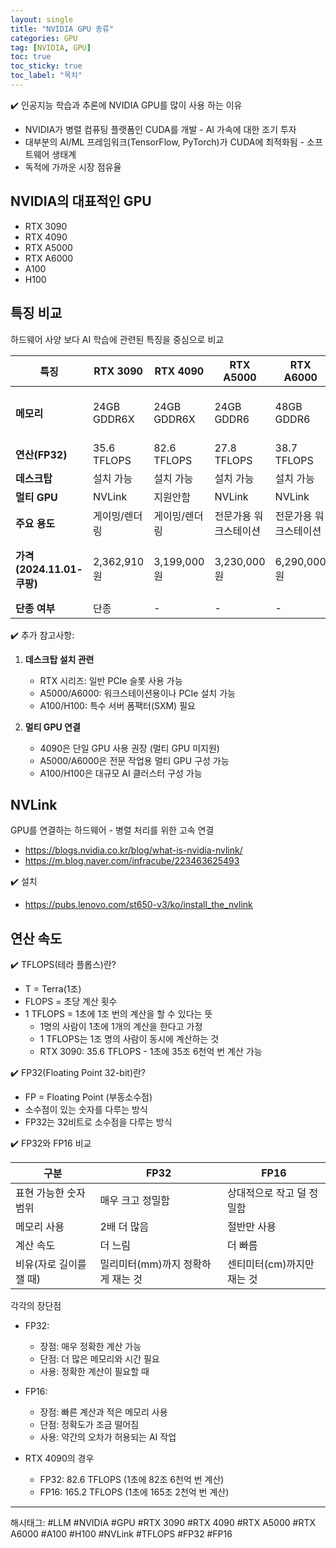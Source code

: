 ```yaml
---
layout: single
title: "NVIDIA GPU 종류"
categories: GPU
tag: [NVIDIA, GPU]
toc: true
toc_sticky: true
toc_label: "목차"
---
```


✔️ 인공지능 학습과 추론에 NVIDIA GPU를 많이 사용 하는 이유

- NVIDIA가 병렬 컴퓨팅 플랫폼인 CUDA를 개발 - AI 가속에 대한 조기 투자
- 대부분의 AI/ML 프레임워크(TensorFlow, PyTorch)가 CUDA에 최적화됨 - 소프트웨어 생태계
- 독적에 가까운 시장 점유율

## NVIDIA의 대표적인 GPU

- RTX 3090
- RTX 4090
- RTX A5000
- RTX A6000
- A100
- H100

## 특징 비교

하드웨어 사양 보다 AI 학습에 관련된 특징을 중심으로 비교

| 특징 | RTX 3090 | RTX 4090 | RTX A5000 | RTX A6000 | A100 | H100 |
|------|----------|----------|------------|------------|------|------|
| **메모리** | 24GB GDDR6X | 24GB GDDR6X | 24GB GDDR6 | 48GB GDDR6 | 40GB HBM2 / 80GB HBM2e | 80GB HBM3 |
| **연산(FP32)** | 35.6 TFLOPS | 82.6 TFLOPS | 27.8 TFLOPS | 38.7 TFLOPS | 19.5 TFLOPS | 51 TFLOPS |
| **데스크탑** | 설치 가능 | 설치 가능 | 설치 가능 | 설치 가능 | 설치 불가 | 설치 불가 |
| **멀티 GPU** | NVLink | 지원안함 | NVLink | NVLink | NVLink | NVLink |
| **주요 용도** | 게이밍/렌더링 | 게이밍/렌더링 | 전문가용 워크스테이션 | 전문가용 워크스테이션 | AI 학습/추론 | AI 학습/추론 |
| **가격(2024.11.01-쿠팡)** | 2,362,910원 | 3,199,000원 | 3,230,000원 | 6,290,000원 | 13,600,000원 ~ 29,750,000원 | 42,850,000원 |
| **단종 여부** | 단종 | - | - | - | 단종 | - |

✔️ 추가 참고사항:

1. **데스크탑 설치 관련**
   - RTX 시리즈: 일반 PCIe 슬롯 사용 가능
   - A5000/A6000: 워크스테이션용이나 PCIe 설치 가능
   - A100/H100: 특수 서버 폼팩터(SXM) 필요

2. **멀티 GPU 연결**
   - 4090은 단일 GPU 사용 권장 (멀티 GPU 미지원)
   - A5000/A6000은 전문 작업용 멀티 GPU 구성 가능
   - A100/H100은 대규모 AI 클러스터 구성 가능

## NVLink

GPU를 연결하는 하드웨어 - 병렬 처리를 위한 고속 연결

- <https://blogs.nvidia.co.kr/blog/what-is-nvidia-nvlink/>
- <https://m.blog.naver.com/infracube/223463625493>

✔️ 설치

- <https://pubs.lenovo.com/st650-v3/ko/install_the_nvlink>

## 연산 속도

✔️ TFLOPS(테라 플롭스)란?

- T = Terra(1조)
- FLOPS = 초당 계산 횟수
- 1 TFLOPS = 1초에 1조 번의 계산을 할 수 있다는 뜻
  - 1명의 사람이 1초에 1개의 계산을 한다고 가정
  - 1 TFLOPS는 1조 명의 사람이 동시에 계산하는 것
  - RTX 3090: 35.6 TFLOPS - 1초에 35조 6천억 번 계산 가능

✔️ FP32(Floating Point 32-bit)란?

- FP = Floating Point (부동소수점)
- 소수점이 있는 숫자를 다루는 방식
- FP32는 32비트로 소수점을 다루는 방식

✔️ FP32와 FP16 비교

| 구분 | FP32 | FP16 |
|------|-------|-------|
| 표현 가능한 숫자 범위 | 매우 크고 정밀함 | 상대적으로 작고 덜 정밀함 |
| 메모리 사용 | 2배 더 많음 | 절반만 사용 |
| 계산 속도 | 더 느림 | 더 빠름 |
| 비유(자로 길이를 잴 때) | 밀리미터(mm)까지 정확하게 재는 것 | 센티미터(cm)까지만 재는 것 |

각각의 장단점

- FP32:
  - 장점: 매우 정확한 계산 가능
  - 단점: 더 많은 메모리와 시간 필요
  - 사용: 정확한 계산이 필요할 때

- FP16:
  - 장점: 빠른 계산과 적은 메모리 사용
  - 단점: 정확도가 조금 떨어짐
  - 사용: 약간의 오차가 허용되는 AI 작업

- RTX 4090의 경우
  - FP32: 82.6 TFLOPS (1초에 82조 6천억 번 계산)
  - FP16: 165.2 TFLOPS (1초에 165조 2천억 번 계산)

---

해시태그: #LLM #NVIDIA #GPU #RTX 3090 #RTX 4090 #RTX A5000 #RTX A6000 #A100 #H100 #NVLink #TFLOPS #FP32 #FP16
